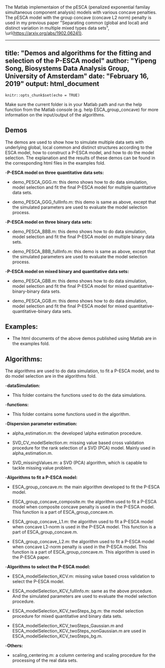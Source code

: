 The Matlab implementaion of the pESCA (penalized exponential familay simultaneous component analysis) models with various concave penalties. The pESCA model with the group concave (concave L2 norm) penalty is used in my previous paper "Separating common (global and local) and distinct variation in multiple mixed types data sets", \url{https://arxiv.org/abs/1902.06241}. 

---
title: "Demos and algorithms for the fitting and selection of the P-ESCA model"
author: "Yipeng Song, Biosystems Data Analysis Group, University of Amsterdam"
date: "February 16, 2019"
output: html_document
---

```{r setup, include=FALSE}
knitr::opts_chunk$set(echo = TRUE)
```
Make sure the current folder is in your Matlab path and run the help function from the Matlab console (e.g. help ESCA_group_concave) for more information on the input/output of the algorithms.

## Demos

The demos are used to show how to simulate multiple data sets with underlying global, local common and distinct structures according to the ESCA model, how to construct a P-ESCA model, and how to do the model selection. The explanation and the results of these demos can be found in the corresponding html files in the examples fold.

-**P-ESCA model on three quantitative data sets:**
   
- demo_PESCA_GGG.m: this demo shows how to do data simulation, model selection and fit the final P-ESCA model for multiple quantitative data sets.
   
- demo_PESCA_GGG_fullInfo.m: this demo is same as above, except that the simulated parameters are used to evaluate the model selection process. 

-**P-ESCA model on three binary data sets:**

- demo_PESCA_BBB.m: this demo shows how to do data simulation, model selection and fit the final P-ESCA model on multiple binary data sets.

- demo_PESCA_BBB_fullInfo.m: this demo is same as above, except that the simulated parameters are used to evaluate the model selection process.

-**P-ESCA model on mixed binary and quantitative data sets:**

- demo_PESCA_GBB.m: this demo shows how to do data simulation, model selection and fit the final P-ESCA model for mixed quantitative-binary-binary data sets.

- demo_PESCA_GGB.m: this demo shows how to do data simulation, model selection and fit the final P-ESCA model for mixed quantitative-quantitative-binary data sets.

## Examples:
- The html documents of the above demos published using Matlab are in the examples fold.

## Algorithms:
The algorithms are used to do data simulation, to fit a P-ESCA model, and to do model selection are in the algorithms fold.

-**dataSimulation:**

- This folder contains the functions used to do the data simulations.

-**functions:**

- This folder contains some functions used in the algorithm.

-**Dispersion parameter estimation:**

- alpha_estimation.m: the developed \alpha estimation procedure.

- SVD_CV_modelSelection.m: missing value based cross validation procedure for the rank selection of a SVD (PCA) model. Mainly used in alpha_estimation.m.

- SVD_missingValues.m: a SVD (PCA) algorithm, which is capable to tackle missing value problem.

-**Algorithms to fit a P-ESCA model:**

- ESCA_group_concave.m: the main algorithm developed to fit the P-ESCA model.
	
- ESCA_group_concave_composite.m: the algorithm used to fit a P-ESCA model when composite concave penalty is used in the P-ESCA model. This function is a part of ESCA_group_concave.m. 
		
- ESCA_group_concave_L1.m: the algorithm used to fit a P-ESCA model when concave L1-norm is used in the P-ESCA model. This function is a part of ESCA_group_concave.m.
		
- ESCA_group_concave_L2.m: the algorithm used to fit a P-ESCA model when concave L2-norm penalty is used in the P-ESCA model. This function is a part of ESCA_group_concave.m. This algorithm is used in the P-ESCA paper.

-**Algorithms to select the P-ESCA model:**

- ESCA_modelSelection_KCV.m: missing value based cross validation to select the P-ESCA model.

- ESCA_modelSelection_KCV_fullInfo.m: same as the above procedure. And the simulated parameters are used to evaluate the model selection procedure.

- ESCA_modelSelection_KCV_twoSteps_bg.m: the model selection procedure for mixed quantitative and binary data sets. 

- ESCA_modelSelection_KCV_twoSteps_Gaussian.m and ESCA_modelSelection_KCV_twoSteps_nonGaussian.m are used in ESCA_modelSelection_KCV_twoSteps_bg.m.

-**Others:**

- scaling_centering.m: a column centering and scaling procedure for the processing of the real data sets.


